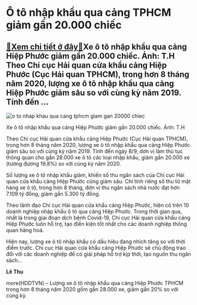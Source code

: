 Ô tô nhập khẩu qua cảng TPHCM giảm gần 20.000 chiếc
===================================================

[:gift:Xem chi tiết ở đây:gift:](https://hddtvn.com/o-to-nhap-khau-qua-cang-tphcm-giam-gan-20-000-chiec/)Xe ô tô nhập khẩu qua cảng Hiệp Phước giảm gần 20.000 chiếc. Ảnh: T.H Theo Chi cục Hải quan cửa khẩu cảng Hiệp Phước (Cục Hải quan TPHCM), trong hơn 8 tháng năm 2020, lượng xe ô tô nhập khẩu qua cảng Hiệp Phước giảm sâu so với cùng kỳ năm 2019. Tính đến …
---------------------------------------------------------------------------------------------------------------------------------------------------------------------------------------------------------------------------------------------------------------





![o to nhap khau qua cang tphcm giam gan 20000 chiec](https://haiquanonline.com.vn/stores/news_dataimages/hoalt/092020/10/16/in_article/0550_IMG_0105.jpg?rt=20200910162323 "Ô tô nhập khẩu qua cảng TPHCM giảm gần 20.000 chiếc")


Xe ô tô nhập khẩu qua cảng Hiệp Phước giảm gần 20.000 chiếc. Ảnh: T.H



Theo Chi cục Hải quan cửa khẩu cảng Hiệp Phước (Cục Hải quan TPHCM), trong hơn 8 tháng năm 2020, lượng xe ô tô nhập khẩu qua cảng Hiệp Phước giảm sâu so với cùng kỳ năm 2019. Tính đến ngày 8/9, dơn vị làm thủ tục thông quan cho gần 28.000 xe ô tô các loại nhập khẩu, giảm gần 20.000 xe (tương đương 19,8%) so với cùng kỳ năm 2020.


Số lượng xe ô tô nhập khẩu giảm, khiến số thu ngân sách của Chi cục Hải quan cửa khẩu cảng Hiệp Phước cũng giảm sâu. Chỉ tính riêng số thu từ mặt hàng xe ô tô, trong hơn 8 tháng, đơn vị thu ngân sách nhà nước đạt hơn 7.109 tỷ đồng, giảm gần 5.300 tỷ đồng.


Theo lãnh đạo Chi cục Hải quan cửa khẩu cảng Hiệp Phước, hiện có trên 10 doanh nghiệp nhập khẩu ô tô qua cảng Hiệp Phước. Trong thời gian qua, nhất là trong giai đoạn dịch bệnh Covid-19, Chi cục Hải quan cửa khẩu cảng Hiệp Phước luôn hỗ trợ, tạo điền kiện tốt nhất cho các doanh nghiệp thông quan hàng hoá.


Hiện nay, lượng xe ô tô nhập khẩu có dấu hiệu đang nhích tăng so với thời điểm trước. Chi cục Hải quan cửa khẩu cảng Hiệp Phước sẽ chủ động trao đổi với các doanh nghiệp để có giải pháp hỗ trợ kịp thời, tạo nguồn thu ngân sách…




**Lê Thu**



more(HDDTVN) – Lượng xe ô tô nhập khẩu qua cảng Hiệp Phước TPHCM trong hơn 8 tháng năm 2020 gồm gần 28.000 xe, giảm gần 20% so với cùng kỳ.

